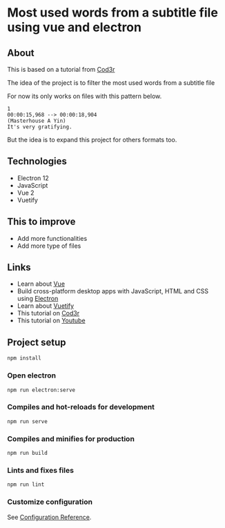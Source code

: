 # Most used words from a subtitle file using vue and electron

## About

This is based on a tutorial from [Cod3r](https://www.cod3r.com.br)

The idea of the project is to filter the most used words from a subtitle file

For now its only works on files with this pattern below.

```
1
00:00:15,968 --> 00:00:18,904
(Masterhouse A Yin)
It's very gratifying.
```

But the idea is to expand this project for others formats too.

## Technologies

-   Electron 12
-   JavaScript
-   Vue 2
-   Vuetify

## This to improve

-   Add more functionalities
-   Add more type of files

## Links

-   Learn about [Vue](https://vuejs.org/v2/guide/)
-   Build cross-platform desktop apps with JavaScript, HTML and CSS using [Electron](https://www.electronjs.org)
-   Learn about [Vuetify](https://vuetifyjs.com/en/introduction/why-vuetify/#guide)
-   This tutorial on [Cod3r](https://www.cod3r.com.br/courses/electron-vue)
-   This tutorial on [Youtube](https://youtu.be/1szPVvS5ax8)

## Project setup

```
npm install
```

### Open electron

```
npm run electron:serve
```

### Compiles and hot-reloads for development

```
npm run serve
```

### Compiles and minifies for production

```
npm run build
```

### Lints and fixes files

```
npm run lint
```

### Customize configuration

See [Configuration Reference](https://cli.vuejs.org/config/).
